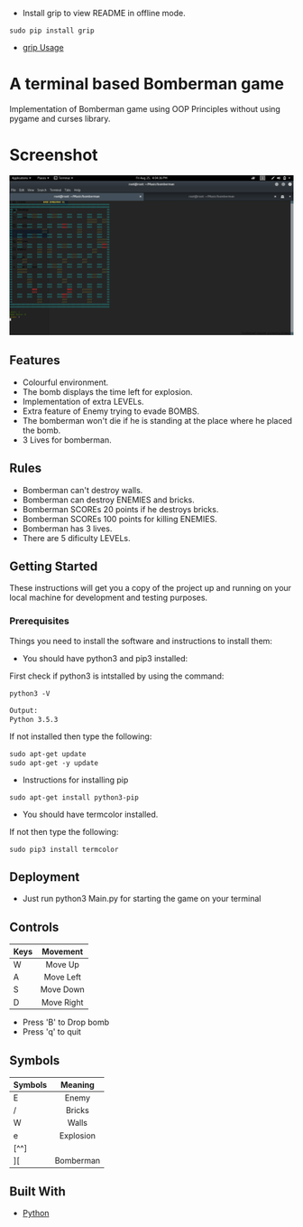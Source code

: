 * Install grip to view README in offline mode.
```
sudo pip install grip
```
* [grip Usage](https://pypi.python.org/pypi/grip)
# A terminal based Bomberman game

  Implementation of Bomberman game using OOP Principles without using pygame and curses library.

# Screenshot
![Screenshot](./bomberman.png)

## Features

* Colourful environment.
* The bomb displays the time left for explosion.
* Implementation of extra LEVELs.
* Extra feature of Enemy trying to evade BOMBS.
* The bomberman won't die if he is standing at the place where he placed the bomb.
* 3 Lives for bomberman.

## Rules

* Bomberman can't destroy walls.
* Bomberman can destroy ENEMIES and bricks.
* Bomberman SCOREs 20 points if he destroys bricks.
* Bomberman SCOREs 100 points for killing ENEMIES.
* Bomberman has 3 lives.
* There are 5 dificulty LEVELs.

## Getting Started

These instructions will get you a copy of the project up and running on your local machine for development and testing purposes.


### Prerequisites

Things you need to install the software and instructions to install them:

* You should have python3 and pip3 installed:

First check if python3 is intstalled by using the command:

```
python3 -V
```

```
Output:
Python 3.5.3
```

If not installed then type the following:

```
sudo apt-get update
sudo apt-get -y update
```

* Instructions for installing pip

```
sudo apt-get install python3-pip
```

* You should have termcolor installed.

If not then type the following:

```
sudo pip3 install termcolor
```

## Deployment

* Just run python3 Main.py for starting the game on your terminal

## Controls

| Keys          | Movement      |
| ------------- |:-------------:|
| W             | Move Up       |
| A             | Move Left     |
| S             | Move Down     |
| D             | Move Right    |

* Press 'B' to Drop bomb
* Press 'q' to quit

## Symbols

| Symbols       | Meaning       |
| ------------- |:-------------:|
| E             | Enemy         |
| /             | Bricks        |
| W             | Walls         |
| e             | Explosion     |
| [^^]          |               |
|  ][           | Bomberman     |

## Built With

* [Python](https://www.python.org/)
